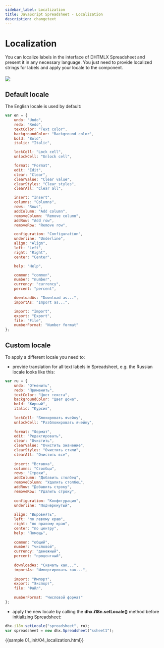 ```yaml
---
sidebar_label: Localization
title: JavaScript Spreadsheet - Localization
description: changetext
---
```


# Localization

You can localize labels in the interface of DHTMLX Spreadsheet and present it in any necessary language. You just need to provide localized strings for labels and apply your locale to the component.

<img style="margin: 20px auto 20px auto; display: block;" src="ssheet_locale.png">

## Default locale

The English locale is used by default:

~~~js
var en = {
	undo: "Undo",
	redo: "Redo",
	textColor: "Text color",
	backgroundColor: "Background color",
	bold: "Bold",
	italic: "Italic",

	lockCell: "Lock cell",
	unlockCell: "Unlock cell",

	format: "Format",
	edit: "Edit",
	clear: "Clear",
	clearValue: "Clear value",
	clearStyles: "Clear styles",
	clearAll: "Clear all",

	insert: "Insert",
	columns: "Columns",
	rows: "Rows",
	addColumn: "Add column",
	removeColumn: "Remove column",
	addRow: "Add row",
	removeRow: "Remove row",

	configuration: "Configuration",
	underline: "Underline",
	align: "Align",
	left: "Left",
	right: "Right",
	center: "Center",

	help: "Help",

	common: "common",
	number: "number",
	currency: "currency",
	percent: "percent",

	downloadAs: "Download as...",
	importAs: "Import as...",

	import: "Import",
	export: "Export",
	file: "File",
	numberFormat: "Number format"
};
~~~

## Custom locale

To apply a different locale you need to:

- provide translation for all text labels in Spreadsheet, e.g. the Russian locale looks like this:

~~~js
var ru = {
	undo: "Отменить",
    redo: "Применить",
    textColor: "Цвет текста",
    backgroundColor: "Цвет фона",
    bold: "Жирный",
    italic: "Курсив",
    
    lockCell: "Блокировать ячейку",
    unlockCell: "Разблокировать ячейку",
    
    format: "Формат",
    edit: "Редактировать",
    clear: "Очистить",
    clearValue: "Очистить значение",
    clearStyles: "Очистить стили",
    clearAll: "Очистить все",
    
    insert: "Вставка",
    columns: "Столбцы",
    rows: "Строки",
    addColumn: "Добавить столбец",
    removeColumn: "Удалить столбец",
    addRow: "Добавить строку",
    removeRow: "Удалить строку",
    
    configuration: "Конфигурация",
    underline: "Подчеркнутый",
    
    align: "Выровнять",
    left: "по левому краю",
    right: "по правому краю",
    center: "по центру",
    help: "Помощь",
    
    common: "общий",
    number: "числовой",
    currency: "денежный",
    percent: "процентный",
    
    downloadAs: "Скачать как...",
    importAs: "Импортировать как...",
    
    import: "Импорт",
    export: "Экспорт",
    file: "Файл",
    
    numberFormat: "Числовой формат"
};
~~~

- apply the new locale by calling the **dhx.i18n.setLocale()** method before initializing Spreadsheet:

~~~js
dhx.i18n.setLocale("spreadsheet", ru);
var spreadsheet = new dhx.Spreadsheet("ssheet1");
~~~

{{sample 01_init/04_localization.html}}
